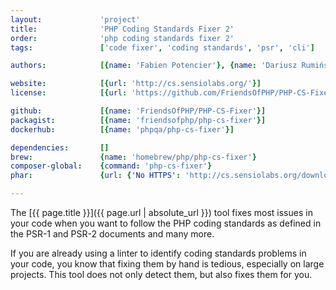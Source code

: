 ```yaml
---
layout:             'project'
title:              'PHP Coding Standards Fixer 2'
order:              'php coding standards fixer 2'
tags:               ['code fixer', 'coding standards', 'psr', 'cli'] 

authors:            [{name: 'Fabien Potencier'}, {name: 'Dariusz Rumiński'}]

website:            [{url: 'http://cs.sensiolabs.org/'}]
license:            [{url: 'https://github.com/FriendsOfPHP/PHP-CS-Fixer/blob/master/LICENSE', label: 'MIT License'}]

github:             [{name: 'FriendsOfPHP/PHP-CS-Fixer'}]
packagist:          [{name: 'friendsofphp/php-cs-fixer'}]               
dockerhub:          [{name: 'phpqa/php-cs-fixer'}]     

dependencies:       []
brew:               {name: 'homebrew/php/php-cs-fixer'}
composer-global:    {command: 'php-cs-fixer'}
phar:               {url: {'No HTTPS': 'http://cs.sensiolabs.org/download/php-cs-fixer-v2.phar'}}

---
```


The [{{ page.title }}]({{ page.url | absolute_url }}) tool fixes most issues in your code when you want to follow the PHP coding standards as defined in the PSR-1 and PSR-2 documents and many more.

<!--more--> 

If you are already using a linter to identify coding standards problems in your code, you know that fixing them by hand is tedious, especially on large projects. This tool does not only detect them, but also fixes them for you.
